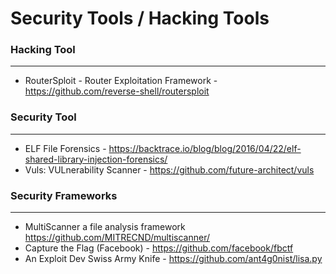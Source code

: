 # Security Tools / Hacking Tools

### Hacking Tool
---
  * RouterSploit - Router Exploitation Framework - https://github.com/reverse-shell/routersploit
  
  
  
### Security Tool
---
  * ELF File Forensics - https://backtrace.io/blog/blog/2016/04/22/elf-shared-library-injection-forensics/
  * Vuls: VULnerability Scanner - https://github.com/future-architect/vuls
  

### Security Frameworks
---
  * MultiScanner a file analysis framework https://github.com/MITRECND/multiscanner/
  * Capture the Flag (Facebook) - https://github.com/facebook/fbctf
  * An Exploit Dev Swiss Army Knife - https://github.com/ant4g0nist/lisa.py
